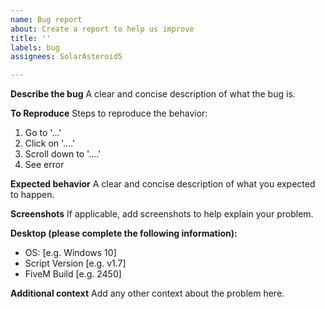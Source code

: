 ```yaml
---
name: Bug report
about: Create a report to help us improve
title: ''
labels: bug
assignees: SolarAsteroid5

---
```


**Describe the bug**
A clear and concise description of what the bug is.

**To Reproduce**
Steps to reproduce the behavior:
1. Go to '...'
2. Click on '....'
3. Scroll down to '....'
4. See error

**Expected behavior**
A clear and concise description of what you expected to happen.

**Screenshots**
If applicable, add screenshots to help explain your problem.

**Desktop (please complete the following information):**
 - OS: [e.g. Windows 10]
 - Script Version [e.g. v1.7]
 - FiveM Build [e.g. 2450]

**Additional context**
Add any other context about the problem here.
